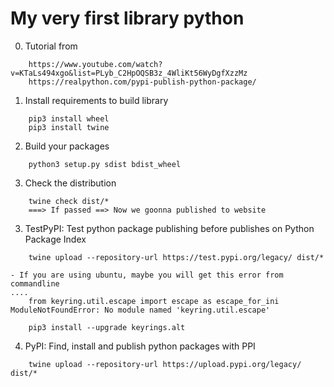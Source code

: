 # My very first library python

0. Tutorial from
```code 
    https://www.youtube.com/watch?v=KTaLs494xgo&list=PLyb_C2HpOQSB3z_4WliKt56WyDgfXzzMz
    https://realpython.com/pypi-publish-python-package/
```

1. Install requirements to build library
```code 
    pip3 install wheel
    pip3 install twine
```
2. Build your packages
```code 
    python3 setup.py sdist bdist_wheel
```
   
3. Check the distribution
```code 
    twine check dist/*
    ===> If passed ==> Now we goonna published to website
```
3. TestPyPI: Test python package publishing before publishes on Python Package Index
```code 
    twine upload --repository-url https://test.pypi.org/legacy/ dist/*

- If you are using ubuntu, maybe you will get this error from commandline
....
    from keyring.util.escape import escape as escape_for_ini
ModuleNotFoundError: No module named 'keyring.util.escape'

    pip3 install --upgrade keyrings.alt 
```
4. PyPI: Find, install and publish python packages with PPI
```code 
    twine upload --repository-url https://upload.pypi.org/legacy/ dist/*
```
